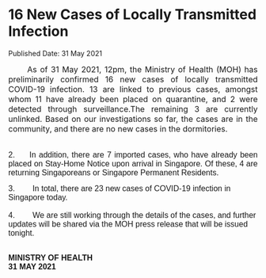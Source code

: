 <html>
    <meta http-equiv="Content-Type" content="text/html; charset=utf-8"/>
    <meta charset="utf-8"/>
    <title>16 New Cases of Locally Transmitted Infection </title>
    <body><h1>16 New Cases of Locally Transmitted Infection </h1>
    <p>Published Date: 31 May 2021</p> <p style="text-align: justify;"><span style="font-size: 12pt;">&nbsp; &nbsp; &nbsp; As of 31 May 2021, 12pm, the Ministry of Health (MOH) has preliminarily confirmed 16 new&nbsp;</span><span style="font-size: 12pt;">cases of locally transmitted COVID-19 infection.&nbsp;</span><span class="bumpedfont15"><span style="font-size: 12pt;">13&nbsp;are linked to previous cases, amongst whom 11 have already been placed on quarantine, and 2 were detected through surveillance.</span></span><span class="bumpedfont15"><span style="font-size: 13.5pt;"></span></span><span style="font-size: 12pt;">The remaining 3 are currently unlinked.&nbsp;</span><span style="font-size: 12pt;">Based on our investigations so far, the cases are in the community, and there are no new cases in the dormitories</span><span style="font-size: 12pt;">.<br><br><p style="text-align: justify;"><span style="text-align: left; font-size: 12pt; font-family: Arial, sans-serif;">2. &nbsp; &nbsp; In addition, there are 7 imported cases, who have already been placed on Stay-Home Notice upon arrival in Singapore</span><span style="text-align: left; font-size: 12pt; font-family: Arial, sans-serif;">. Of these, 4 are returning Singaporeans or Singapore Permanent Residents.</span></p></span></p><p><p><span style="font-size: 12pt; font-family: Arial, sans-serif;">3. &nbsp; &nbsp; &nbsp; &nbsp;</span><span style="font-family: Arial, sans-serif; font-size: 12pt;">In total, there are 23 new cases of COVID-19 infection in Singapore today.<br><br>4. &nbsp; &nbsp; &nbsp; &nbsp;</span><span style="font-family: Arial, sans-serif; font-size: 12pt;">We are still working through the details of the cases, and further updates will be shared via the MOH press release that will be issued tonight.&nbsp;</span></p></p><p><span style="font-size: 12pt; font-family: Arial, sans-serif;"><br></span><strong><span style="font-size: 12pt; font-family: Arial, sans-serif;">MINISTRY OF HEALTH<br></span></strong><strong><span style="font-size: 12pt; font-family: Arial, sans-serif;">31 MAY 2021</span></strong></p></body>
</html>